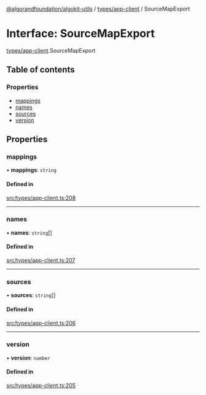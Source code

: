 [@algorandfoundation/algokit-utils](../README.md) / [types/app-client](../modules/types_app_client.md) / SourceMapExport

# Interface: SourceMapExport

[types/app-client](../modules/types_app_client.md).SourceMapExport

## Table of contents

### Properties

- [mappings](types_app_client.SourceMapExport.md#mappings)
- [names](types_app_client.SourceMapExport.md#names)
- [sources](types_app_client.SourceMapExport.md#sources)
- [version](types_app_client.SourceMapExport.md#version)

## Properties

### mappings

• **mappings**: `string`

#### Defined in

[src/types/app-client.ts:208](https://github.com/algorandfoundation/algokit-utils-ts/blob/main/src/types/app-client.ts#L208)

___

### names

• **names**: `string`[]

#### Defined in

[src/types/app-client.ts:207](https://github.com/algorandfoundation/algokit-utils-ts/blob/main/src/types/app-client.ts#L207)

___

### sources

• **sources**: `string`[]

#### Defined in

[src/types/app-client.ts:206](https://github.com/algorandfoundation/algokit-utils-ts/blob/main/src/types/app-client.ts#L206)

___

### version

• **version**: `number`

#### Defined in

[src/types/app-client.ts:205](https://github.com/algorandfoundation/algokit-utils-ts/blob/main/src/types/app-client.ts#L205)
